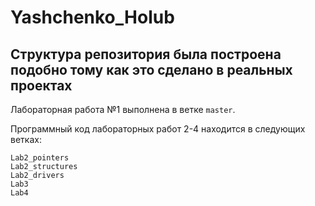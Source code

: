 # Yashchenko_Holub

Структура репозитория была построена подобно тому как это сделано в реальных проектах
------------
Лабораторная работа №1 выполнена в ветке `master`.

Программный код лабораторных работ 2-4 находится в следующих ветках:
```
Lab2_pointers
Lab2_structures
Lab2_drivers
Lab3
Lab4

```
